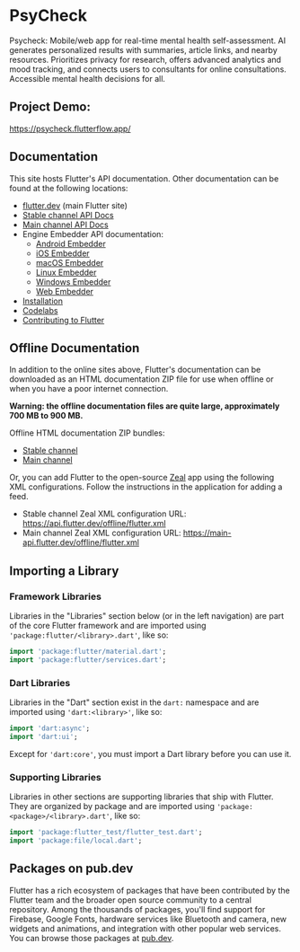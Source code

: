 # PsyCheck

Psycheck: Mobile/web app for real-time mental health self-assessment. AI generates personalized results with summaries, article links, and nearby resources. Prioritizes privacy for research, offers advanced analytics and mood tracking, and connects users to consultants for online consultations. Accessible mental health decisions for all.

## Project Demo:
https://psycheck.flutterflow.app/

## Documentation

This site hosts Flutter's API documentation. Other documentation can be found at
the following locations:

* [flutter.dev](https://flutter.dev) (main Flutter site)
* [Stable channel API Docs](https://api.flutter.dev)
* [Main channel API Docs](https://main-api.flutter.dev)
* Engine Embedder API documentation:
  * [Android Embedder](../javadoc/index.html)
  * [iOS Embedder](../ios-embedder/index.html)
  * [macOS Embedder](../macos-embedder/index.html)
  * [Linux Embedder](../linux-embedder/index.html)
  * [Windows Embedder](../windows-embedder/index.html)
  * [Web Embedder](dart-ui_web/dart-ui_web-library.html)
* [Installation](https://flutter.dev/docs/get-started/install)
* [Codelabs](https://flutter.dev/docs/codelabs)
* [Contributing to Flutter](https://github.com/flutter/flutter/blob/master/CONTRIBUTING.md)

## Offline Documentation

In addition to the online sites above, Flutter's documentation can be downloaded
as an HTML documentation ZIP file for use when offline or when you have a poor
internet connection.

**Warning: the offline documentation files are quite large, approximately 700 MB
to 900 MB.**

Offline HTML documentation ZIP bundles:

 * [Stable channel](https://api.flutter.dev/offline/flutter.docs.zip)
 * [Main channel](https://main-api.flutter.dev/offline/flutter.docs.zip)

Or, you can add Flutter to the open-source [Zeal](https://zealdocs.org/) app
using the following XML configurations. Follow the instructions in the
application for adding a feed.

 * Stable channel Zeal XML configuration URL:
   <https://api.flutter.dev/offline/flutter.xml>
 * Main channel Zeal XML configuration URL:
   <https://main-api.flutter.dev/offline/flutter.xml>

## Importing a Library

### Framework Libraries

Libraries in the "Libraries" section below (or in the left navigation) are part
of the core Flutter framework and are imported using
`'package:flutter/<library>.dart'`, like so:

```dart
import 'package:flutter/material.dart';
import 'package:flutter/services.dart';
```

### Dart Libraries

Libraries in the "Dart" section exist in the `dart:` namespace and are imported
using `'dart:<library>'`, like so:

```dart
import 'dart:async';
import 'dart:ui';
```

Except for `'dart:core'`, you must import a Dart library before you can use it.

### Supporting Libraries

Libraries in other sections are supporting libraries that ship with Flutter.
They are organized by package and are imported using
`'package:<package>/<library>.dart'`, like so:

```dart
import 'package:flutter_test/flutter_test.dart';
import 'package:file/local.dart';
```

## Packages on pub.dev

Flutter has a rich ecosystem of packages that have been contributed by the
Flutter team and the broader open source community to a central repository.
Among the thousands of packages, you'll find support for Firebase, Google
Fonts, hardware services like Bluetooth and camera, new widgets and
animations, and integration with other popular web services. You can browse
those packages at [pub.dev](https://pub.dev).

